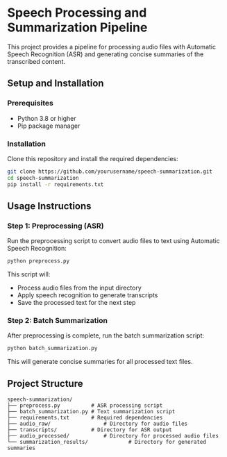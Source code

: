 # Speech Processing and Summarization Pipeline

This project provides a pipeline for processing audio files with Automatic Speech Recognition (ASR) and generating concise summaries of the transcribed content.

## Setup and Installation

### Prerequisites

- Python 3.8 or higher
- Pip package manager

### Installation

Clone this repository and install the required dependencies:

```bash
git clone https://github.com/yourusername/speech-summarization.git
cd speech-summarization
pip install -r requirements.txt
```

## Usage Instructions

### Step 1: Preprocessing (ASR)

Run the preprocessing script to convert audio files to text using Automatic Speech Recognition:

```bash
python preprocess.py
```

This script will:

- Process audio files from the input directory
- Apply speech recognition to generate transcripts
- Save the processed text for the next step

### Step 2: Batch Summarization

After preprocessing is complete, run the batch summarization script:

```bash
python batch_summarization.py
```

This will generate concise summaries for all processed text files.

## Project Structure

```
speech-summarization/
├── preprocess.py          # ASR processing script
├── batch_summarization.py # Text summarization script
├── requirements.txt       # Required dependencies
├── audio_raw/                 # Directory for audio files
├── transcripts/           # Directory for ASR output
├── audio_processed/           # Directory for processed audio files
└── summarization_results/             # Directory for generated summaries
```
